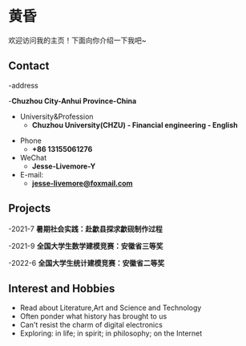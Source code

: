 # 黄昏

欢迎访问我的主页！下面向你介绍一下我吧\~

<!-- .slide -->

## Contact

-address

-**Chuzhou City-Anhui Province-China**
- University&Profession
  - **Chuzhou University(CHZU) - Financial engineering - English**
<!-- .slide vertical=true -->

- Phone
  - **+86 13155061276**
- WeChat
  - **Jesse-Livemore-Y**
- E-mail:
  - **jesse-livemore@foxmail.com**

<!-- .slide -->

## Projects

<!-- .slide vertical=true -->

-2021-7
**暑期社会实践：赴歙县探求歙砚制作过程**

-2021-9
**全国大学生数学建模竞赛：安徽省三等奖**

-2022-6
**全国大学生统计建模竞赛：安徽省二等奖**

<!-- .slide -->

## Interest and Hobbies

- Read about Literature,Art and Science and Technology
- Often ponder what history has brought to us
- Can't resist the charm of digital electronics
- Exploring: in life; in spirit; in philosophy; on the Internet
